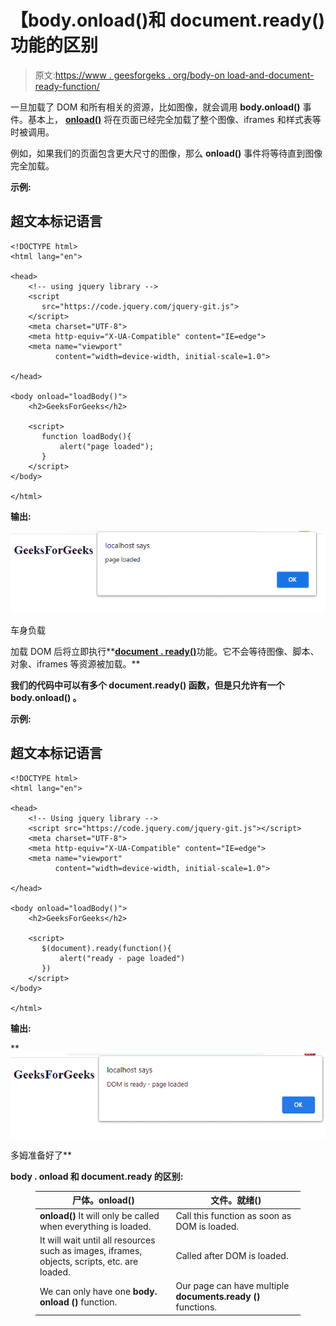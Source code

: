 # 【body.onload()和 document.ready()功能的区别

> 原文:[https://www . geesforgeks . org/body-on load-and-document-ready-function/](https://www.geeksforgeeks.org/difference-between-body-onload-and-document-ready-function/)

一旦加载了 DOM 和所有相关的资源，比如图像，就会调用 **body.onload()** 事件。基本上， [**onload()**](https://www.geeksforgeeks.org/html-onload-event-attribute/) 将在页面已经完全加载了整个图像、iframes 和样式表等时被调用。

例如，如果我们的页面包含更大尺寸的图像，那么 **onload()** 事件将等待直到图像完全加载。

**示例:**

## 超文本标记语言

```
<!DOCTYPE html>
<html lang="en">

<head>
    <!-- using jquery library -->
    <script 
       src="https://code.jquery.com/jquery-git.js">
    </script>
    <meta charset="UTF-8">
    <meta http-equiv="X-UA-Compatible" content="IE=edge">
    <meta name="viewport" 
          content="width=device-width, initial-scale=1.0">

</head>

<body onload="loadBody()">
    <h2>GeeksForGeeks</h2>

    <script>
       function loadBody(){
           alert("page loaded");
       }
    </script>
</body>

</html>
```

**输出:**

![](img/da27bd2e143895613bbafe15f1029fbc.png)

车身负载

加载 DOM 后将立即执行**[**document . ready()**](https://www.geeksforgeeks.org/how-to-run-a-code-on-document-ready-event-in-jquery/)功能。它不会等待图像、脚本、对象、iframes 等资源被加载。**

**我们的代码中可以有多个 **document.ready()** 函数，但是只允许有一个 **body.onload()** 。**

****示例:****

## **超文本标记语言**

```
<!DOCTYPE html>
<html lang="en">

<head>
    <!-- Using jquery library -->
    <script src="https://code.jquery.com/jquery-git.js"></script>
    <meta charset="UTF-8">
    <meta http-equiv="X-UA-Compatible" content="IE=edge">
    <meta name="viewport" 
          content="width=device-width, initial-scale=1.0">

</head>

<body onload="loadBody()">
    <h2>GeeksForGeeks</h2>

    <script>
       $(document).ready(function(){
           alert("ready - page loaded")
       })
    </script>
</body>

</html>
```

****输出:****

**![](img/29801d738c15ee559bd9eb869b6d5159.png)

多姆准备好了** 

****body . onload 和 document.ready 的区别:****

<figure class="table">

| 尸体。onload() | 文件。就绪() |
| --- | --- |
| **onload()** It will only be called when everything is loaded. | Call this function as soon as DOM is loaded. |
| It will wait until all resources such as images, iframes, objects, scripts, etc. are loaded. | Called after DOM is loaded. |
| We can only have one **body. onload ()** function. | Our page can have multiple **documents.ready ()** functions. |

</figure>